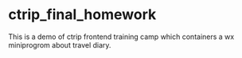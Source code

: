 # ctrip_final_homework
This is a demo of ctrip frontend training camp which containers a wx miniprogrom about travel diary.
